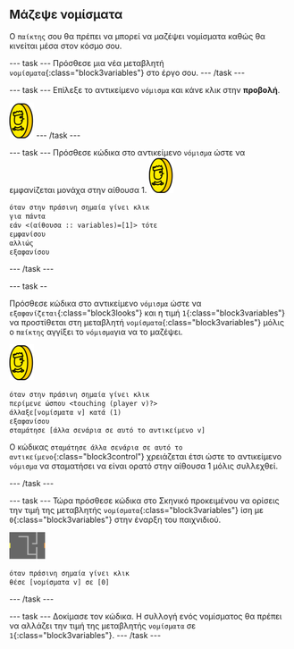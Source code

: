 ## Μάζεψε νομίσματα

Ο `παίκτης` σου θα πρέπει να μπορεί να μαζέψει νομίσματα καθώς θα κινείται μέσα στον κόσμο σου.

\--- task \--- Πρόσθεσε μια νέα μεταβλητή `νομίσματα`{:class="block3variables"} στο έργο σου. \--- /task \---

\--- task \--- Επίλεξε το αντικείμενο `νόμισμα` και κάνε κλικ στην **προβολή**.

![στιγμιότυπο οθόνης](images/coin.png) \--- /task \---

\--- task \--- Πρόσθεσε κώδικα στο αντικείμενο `νόμισμα` ώστε να εμφανίζεται μονάχα στην αίθουσα 1. ![στιγμιότυπο οθόνης](images/coin.png)

```blocks3
όταν στην πράσινη σημαία γίνει κλικ
για πάντα
εάν <(αίθουσα :: variables)=[1]> τότε
εμφανίσου
αλλιώς
εξαφανίσου
```

\--- /task \---

\--- task --

Πρόσθεσε κώδικα στο αντικείμενο `νόμισμα` ώστε να `εξαφανίζεται`{:class="block3looks"} και η τιμή `1`{:class="block3variables"} να προστίθεται στη μεταβλητή `νομίσματα`{:class="block3variables"} μόλις ο `παίκτης` αγγίξει το `νόμισμα`για να το μαζέψει.

![νόμισμα](images/coin.png)

```blocks3
όταν στην πράσινη σημαία γίνει κλικ
περίμενε ώσπου <touching (player v)?>
άλλαξε[νομίσματα v] κατά (1)
εξαφανίσου
σταμάτησε [άλλα σενάρια σε αυτό το αντικείμενο v]
```

Ο κώδικας `σταμάτησε άλλα σενάρια σε αυτό το αντικείμενο`{:class="block3control"} χρειάζεται έτσι ώστε το αντικείμενο `νόμισμα` να σταματήσει να είναι ορατό στην αίθουσα 1 μόλις συλλεχθεί.

\--- /task \---

\--- task \--- Τώρα πρόσθεσε κώδικα στο Σκηνικό προκειμένου να ορίσεις την τιμή της μεταβλητής `νομίσματα`{:class="block3variables"} ίση με `0`{:class="block3variables"} στην έναρξη του παιχνιδιού.

![σκηνικό](images/stage.png)

```blocks3
όταν πράσινη σημαία γίνει κλικ
θέσε [νομίσματα v] σε [0]
```

\--- /task \---

\--- task \--- Δοκίμασε τον κώδικα. Η συλλογή ενός νομίσματος θα πρέπει να αλλάζει την τιμή της μεταβλητής `νομίσματα` σε `1`{:class="block3variables"}. \--- /task \---